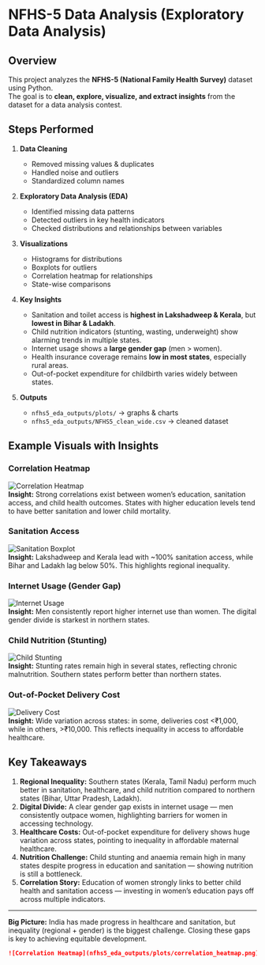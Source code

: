 # NFHS-5 Data Analysis (Exploratory Data Analysis)

##  Overview
This project analyzes the **NFHS-5 (National Family Health Survey)** dataset using Python.  
The goal is to **clean, explore, visualize, and extract insights** from the dataset for a data analysis contest.  

## Steps Performed
1. **Data Cleaning**
   - Removed missing values & duplicates
   - Handled noise and outliers
   - Standardized column names

2. **Exploratory Data Analysis (EDA)**
   - Identified missing data patterns
   - Detected outliers in key health indicators
   - Checked distributions and relationships between variables

3. **Visualizations**
   - Histograms for distributions
   - Boxplots for outliers
   - Correlation heatmap for relationships
   - State-wise comparisons

4. **Key Insights**
   - Sanitation and toilet access is **highest in Lakshadweep & Kerala**, but **lowest in Bihar & Ladakh**.
   - Child nutrition indicators (stunting, wasting, underweight) show alarming trends in multiple states.
   - Internet usage shows a **large gender gap** (men > women).
   - Health insurance coverage remains **low in most states**, especially rural areas.
   - Out-of-pocket expenditure for childbirth varies widely between states.

5. **Outputs**
   -  `nfhs5_eda_outputs/plots/` → graphs & charts  
   -  `nfhs5_eda_outputs/NFHS5_clean_wide.csv` → cleaned dataset  

## Example Visuals with Insights

### Correlation Heatmap
![Correlation Heatmap](nfhs5_eda_outputs/plots/correlation_heatmap.png)  
 **Insight:** Strong correlations exist between women’s education, sanitation access, and child health outcomes. States with higher education levels tend to have better sanitation and lower child mortality.

### Sanitation Access
![Sanitation Boxplot](nfhs5_eda_outputs/plots/box_Population_living_in_households_that_use_an_improved_sanitation_facility2.png)  
 **Insight:** Lakshadweep and Kerala lead with ~100% sanitation access, while Bihar and Ladakh lag below 50%. This highlights regional inequality.

### Internet Usage (Gender Gap)
![Internet Usage](nfhs5_eda_outputs/plots/box_Women_age_15_49_years_who_have_ever_used_the_internet.png)  
 **Insight:** Men consistently report higher internet use than women. The digital gender divide is starkest in northern states.

### Child Nutrition (Stunting)
![Child Stunting](nfhs5_eda_outputs/plots/box_Children_under_5_years_who_are_stunted.png)  
 **Insight:** Stunting rates remain high in several states, reflecting chronic malnutrition. Southern states perform better than northern states.

### Out-of-Pocket Delivery Cost
![Delivery Cost](nfhs5_eda_outputs/plots/box_Average_out_of_pocket_expenditure_per_delivery_in_a_public_health_facility.png)  
 **Insight:** Wide variation across states: in some, deliveries cost <₹1,000, while in others, >₹10,000. This reflects inequality in access to affordable healthcare.

## Key Takeaways

1. **Regional Inequality:** Southern states (Kerala, Tamil Nadu) perform much better in sanitation, healthcare, and child nutrition compared to northern states (Bihar, Uttar Pradesh, Ladakh).  
2. **Digital Divide:** A clear gender gap exists in internet usage — men consistently outpace women, highlighting barriers for women in accessing technology.  
3. **Healthcare Costs:** Out-of-pocket expenditure for delivery shows huge variation across states, pointing to inequality in affordable maternal healthcare.  
4. **Nutrition Challenge:** Child stunting and anaemia remain high in many states despite progress in education and sanitation — showing nutrition is still a bottleneck.  
5. **Correlation Story:** Education of women strongly links to better child health and sanitation access — investing in women’s education pays off across multiple indicators.

---

 **Big Picture:** India has made progress in healthcare and sanitation, but inequality (regional + gender) is the biggest challenge. Closing these gaps is key to achieving equitable development.



```markdown
![Correlation Heatmap](nfhs5_eda_outputs/plots/correlation_heatmap.png)
